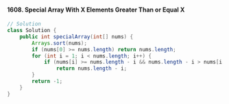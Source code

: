 #### 1608. Special Array With X Elements Greater Than or Equal X
```java
// Solution
class Solution {
    public int specialArray(int[] nums) {
        Arrays.sort(nums);
        if (nums[0] >= nums.length) return nums.length;
        for (int i = 1; i < nums.length; i++) {
            if (nums[i] >= nums.length - i && nums.length - i > nums[i - 1])
                return nums.length - i;
        }
        return -1;
    }
}
```